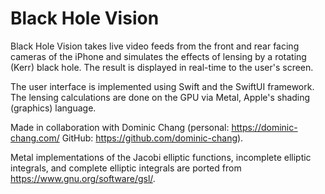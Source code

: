 #  Black Hole Vision

Black Hole Vision takes live video feeds from the front and rear facing cameras of the iPhone and simulates the effects of lensing by a rotating (Kerr) black hole. The result is displayed in real-time to the user's screen.

The user interface is implemented using Swift and the SwiftUI framework. The lensing calculations are done on the GPU via Metal, Apple's shading (graphics) language.

Made in collaboration with Dominic Chang (personal: https://dominic-chang.com/ GitHub: https://github.com/dominic-chang). 

Metal implementations of the Jacobi elliptic functions, incomplete elliptic integrals, and complete elliptic integrals are ported from https://www.gnu.org/software/gsl/. 
